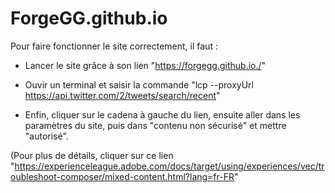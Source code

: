# ForgeGG.github.io

Pour faire fonctionner le site correctement, il faut :

  - Lancer le site grâce à son lien "https://forgegg.github.io./"
  
  - Ouvir un terminal et saisir la commande "lcp --proxyUrl https://api.twitter.com/2/tweets/search/recent"
  
  - Enfin, cliquer sur le cadena à gauche du lien, ensuite aller dans les paramètres du site, puis dans "contenu non sécurisé" et mettre "autorisé".
 
  (Pour plus de détails, cliquer sur ce lien "https://experienceleague.adobe.com/docs/target/using/experiences/vec/troubleshoot-composer/mixed-content.html?lang=fr-FR"

